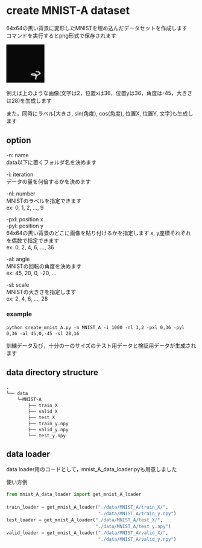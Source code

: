 # create MNIST-A dataset

64x64の黒い背景に変形したMNISTを埋め込んだデータセットを作成します  
コマンドを実行するとpng形式で保存されます  

<p align="left"><img width="20%" src="png/30575.png" /></p>
例えば上のような画像(文字は2，位置xは36，位置yは36，角度は-45，大きさは28)を生成します

また，同時にラベル[大きさ, sin(角度), cos(角度), 位置X, 位置Y, 文字]も生成します

## option

-n: name  
data以下に置くフォルダ名を決めます  

-i: iteration  
データの量を何倍するかを決めます  

-nl: number  
MNISTのラベルを指定できます  
ex: 0, 1, 2, ..., 9

-pxl: position x  
-pyl: position y  
64x64の黒い背景のどこに画像を貼り付けるかを指定します 
x, y座標それぞれを偶数で指定できます  
ex: 0, 2, 4, 6, ..., 36  

-al: angle  
MNISTの回転の角度を決めます  
ex: 45, 20, 0, -20, ...

-sl: scale  
MNISTの大きさを指定します  
ex: 2, 4, 6, ..., 28  

### example
```
python create_mnist_A.py -n MNIST_A -i 1000 -nl 1,2 -pxl 0,36 -pyl 0,36 -al 45,0,-45 -sl 28,16
```
訓練データ及び，十分の一のサイズのテスト用データと検証用データが生成されます

## data directory structure

```
.
└── data
	└─MNIST-A
	    ├── train_X
	    ├── valid_X
	    ├── test_X
	    ├── train_y.npy
	    ├── valid_y.npy	    	 
	    └── test_y.npy
```

## data loader
data loader用のコードとして，mnist_A_data_loader.pyも用意しました

使い方例
```python
from mnist_A_data_loader import get_mnist_A_loader

train_loader = get_mnist_A_loader("./data/MNIST_A/train_X/",
                                  "./data/MNIST_A/train_y.npy")
test_loader = get_mnist_A_loader("./data/MNIST_A/test_X/", 
                                 "./data/MNIST_A/test_y.npy")
valid_loader = get_mnist_A_loader("./data/MNIST_A/valid_X/", 
                                  "./data/MNIST_A/valid_y.npy")
```

